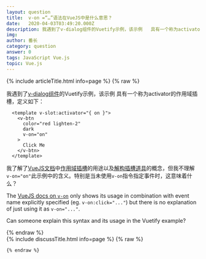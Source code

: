 ```yaml
---
layout: question
title:  v-on =“…”语法在VueJS中是什么意思？
date:   2020-04-03T03:49:20.000Z
description: 我遇到了v-dialog组件的Vuetify示例，该示例   具有一个称为activator的作用域插槽，定义如下：  <template v-slo...
img: 
author: 番长
category: question
answer: 0
tags: JavaScript Vue.js
topic: Vue.js
---
```

<div class="article-root">
  <div class="article">
    {% include articleTitle.html info=page %}
    {% raw %}
    <div class="article-content"><p><font style="vertical-align: inherit;"><font style="vertical-align: inherit;">我遇到了</font></font><a href="https://vuetifyjs.com/en/components/dialogs#usage" rel="noreferrer"><font style="vertical-align: inherit;"><font style="vertical-align: inherit;">v-dialog组件</font></font></a><font style="vertical-align: inherit;"><font style="vertical-align: inherit;">的Vuetify示例，该示例   </font><font style="vertical-align: inherit;">具有一个称为activator的作用域插槽，定义如下：</font></font></p>

<pre><code>  &lt;template v-slot:activator="{ on }"&gt;<font></font>
    &lt;v-btn<font></font>
      color="red lighten-2"<font></font>
      dark<font></font>
      v-on="on"<font></font>
    &gt;<font></font>
      Click Me<font></font>
    &lt;/v-btn&gt;<font></font>
  &lt;/template&gt;<font></font>
</code></pre>

<p><font style="vertical-align: inherit;"><font style="vertical-align: inherit;">我了解了</font></font><a href="https://vuejs.org/v2/guide/components-slots.html#Scoped-Slots" rel="noreferrer"><font style="vertical-align: inherit;"><font style="vertical-align: inherit;">VueJS文档</font></font></a><font style="vertical-align: inherit;"><font style="vertical-align: inherit;">中</font><a href="https://vuejs.org/v2/guide/components-slots.html#Scoped-Slots" rel="noreferrer"><font style="vertical-align: inherit;">作用域插槽</font></a><font style="vertical-align: inherit;">的用途</font><font style="vertical-align: inherit;">以及</font></font><a href="https://vuejs.org/v2/guide/components-slots.html#Destructuring-Slot-Props" rel="noreferrer"><font style="vertical-align: inherit;"><font style="vertical-align: inherit;">解构插槽道具</font></font></a><font style="vertical-align: inherit;"><font style="vertical-align: inherit;">的概念，</font><font style="vertical-align: inherit;">但我不理解</font></font><code>v-on="on"</code><font style="vertical-align: inherit;"><font style="vertical-align: inherit;">此示例中</font><font style="vertical-align: inherit;">的含义</font><font style="vertical-align: inherit;">。</font><font style="vertical-align: inherit;">特别是当未使用</font></font><code>v-on</code><font style="vertical-align: inherit;"><font style="vertical-align: inherit;">指令</font><font style="vertical-align: inherit;">指定事件时，这意味着什么</font><font style="vertical-align: inherit;">？</font></font></p>

<p>The <a href="https://vuejs.org/v2/guide/events.html" rel="noreferrer">VueJS docs on <code>v-on</code></a> only shows its usage in combination with event name explicitly specified (eg. <code>v-on:click="..."</code>) but there is no explanation of just using it as <code>v-on="..."</code>.</p>

<p>Can someone explain this syntax and its usage in the Vuetify example?</p></div>
    {% endraw %}
  </div>

  <div class="discuss-wrapper">
    {% include discussTitle.html info=page %}
    {% raw %}
    
    {% endraw %}
  </div>
<div>
